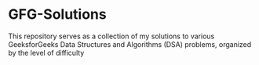 # GFG-Solutions
This repository serves as a collection of my solutions to various GeeksforGeeks Data Structures and Algorithms (DSA) problems, organized by the level of difficulty
